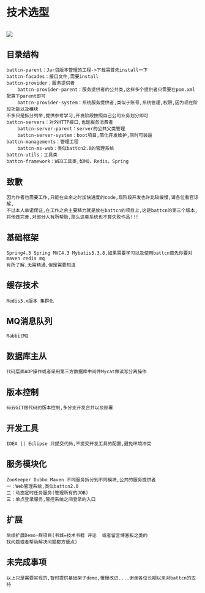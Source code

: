# 技术选型 #
 ![](http://static.battcn.com/battcn3.0/battcn3.0-framework.png)
------
## 目录结构 ##
	battcn-parent：Jar包版本管理的工程->下载需首先install一下
	battcn-facades：接口文件,需要install
	battcn-provider：服务提供者
		battcn-provider-parent：服务提供者的公共类,这样多个提供者只需要在pom.xml配置下parent即可
		battcn-provider-system：系统服务提供者,类似于账号,系统管理,权限,因为现在阶段功能以及模块
	不多只是拆分列举,提供参考学习,开发阶段按照自己公司业务划分即可
	battcn-servers：对外HTTP接口,也是服务消费者
		battcn-server-parent：server的公共父类管理
		battcn-server-system：boot项目,简化开发维护,同时可装逼
	battcn-managements：管理工程
		battcn-ms-web：类似battcn2.0的管理系统
	battcn-utils：工具类
	battcn-framework：WEB工具类,如MQ，Redis，Spring

## 致歉 ##
	因为作者也需要工作,只能在业余之时加快进度的code,现阶段开发也许比较缓慢,请各位看官谅解,
	不过本人承诺保证,在工作之余主要精力就是放在battcn的项目上,这是battcn的第三个版本,
	将他做完善,对部分人有所帮助,那么这套系统也不算失败作品!!!
## 基础框架 ##
	Spring4.3 Spring MVC4.3 Mybatis3.3.8,如果需要学习以及使用battcn首先你要对maven redis mq 
	有所了解,无需精通,但是需要知道
## 缓存技术	##
	Redis3.x版本 集群化
## MQ消息队列 ##
	RabbitMQ
## 数据库主从 ##
	代码层面AOP操作或者采用第三方数据库中间件Mycat做读写分离操作
## 版本控制 ##
	码云GIT做代码的版本控制,多分支开发合并以及部署
## 开发工具  ##
	IDEA || Eclipse 只提交代码,不提交开发工具的配置,避免环境冲突
## 服务模块化 ##
	ZooKeeper Dubbo Maven 不同服务拆分到不同模块,公共的服务提供者
	一：Web管理系统,类似battcn2.0
	二：动态定时任务服务(管理所有的JOB)
	三：单点登录服务,管控系统之间登录的入口
## 扩展  ##
	后续扩展Demo-群项目(书城=技术书籍 评论  或者留言博客板之类的
	找问题或者帮助解决问题都方便点)
## 未完成事项 ##
	以上只是需要实现的,暂时提供基础架子demo,慢慢改进....谢谢各位长期以来对battcn的支持















